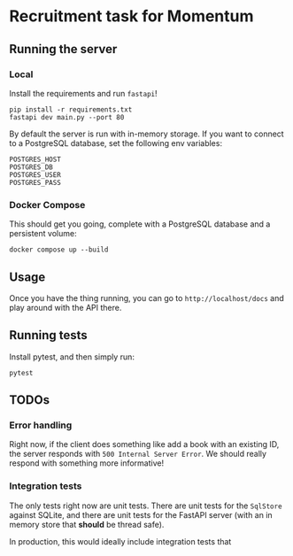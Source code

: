 # Recruitment task for Momentum
## Running the server
### Local

Install the requirements and run `fastapi`!

```
pip install -r requirements.txt
fastapi dev main.py --port 80
```

By default the server is run with in-memory storage. If you want to connect to a PostgreSQL database, set the following env variables:

```
POSTGRES_HOST
POSTGRES_DB
POSTGRES_USER
POSTGRES_PASS
```

### Docker Compose
This should get you going, complete with a PostgreSQL database and a persistent volume:

```
docker compose up --build
```

## Usage

Once you have the thing running, you can go to `http://localhost/docs` and play around with the API there.

## Running tests

Install pytest, and then simply run:

```
pytest
```

## TODOs
### Error handling
Right now, if the client does something like add a book with an existing ID, the server responds with `500 Internal Server Error`. We should really respond with something more informative!

### Integration tests
The only tests right now are unit tests. There are unit tests for the `SqlStore` against SQLite, and there are unit tests for the FastAPI server (with an in memory store that **should** be thread safe).

In production, this would ideally include integration tests that